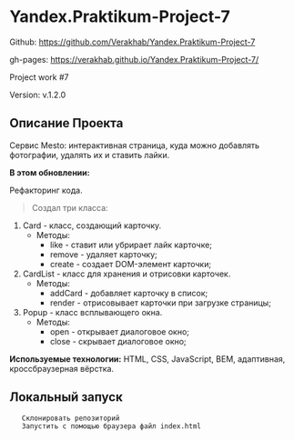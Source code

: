 # Yandex.Praktikum-Project-7

Github: https://github.com/Verakhab/Yandex.Praktikum-Project-7

gh-pages: https://verakhab.github.io/Yandex.Praktikum-Project-7/

Project work #7

Version: v.1.2.0

## Описание Проекта

Сервис Mesto: интерактивная страница, куда можно добавлять фотографии, удалять их и ставить лайки.

__В этом обновлении:__

Рефакторинг кода.
> Создал три класса:
  1. Card - класс, создающий карточку.
     - Методы:
       - like - ставит или убрирает лайк карточке;
       - remove - удаляет карточку;
       - create - создает DOM-элемент карточки;
  2. CardList - класс для хранения и отрисовки карточек.
      - Методы:
        - addCard - добавляет карточку в список;
        - render - отрисовывает карточки при загрузке страницы;
  3. Popup - класс всплывающего окна.
      - Методы:
        - open - открывает диалоговое окно;
        - close - скрывает диалоговое окно;

__Используемые технологии:__ HTML, CSS, JavaScript, BEM, адаптивная, кроссбраузерная вёрстка.

## Локальный запуск
  ```
     Склонировать репозиторий
     Запустить с помощью браузера файл index.html
  ```
